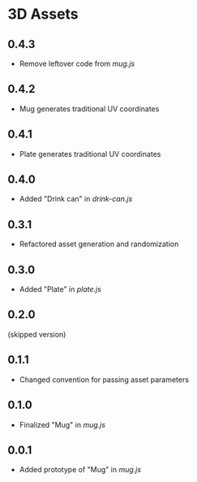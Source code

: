# 3D Assets


## 0.4.3
* Remove leftover code from *mug.js*

## 0.4.2
* Mug generates traditional UV coordinates

## 0.4.1
* Plate generates traditional UV coordinates

## 0.4.0
* Added "Drink can" in *drink-can.js*

## 0.3.1
* Refactored asset generation and randomization

## 0.3.0
* Added "Plate" in *plate.js*

## 0.2.0
(skipped version)

## 0.1.1
* Changed convention for passing asset parameters

## 0.1.0
* Finalized "Mug" in *mug.js*

## 0.0.1
* Added prototype of "Mug" in *mug.js*

